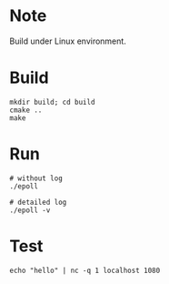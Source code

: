 # Note
Build under Linux environment.  

# Build
```shell script
mkdir build; cd build
cmake ..
make
```

# Run
```shell script
# without log
./epoll

# detailed log
./epoll -v
```

# Test
```shell script
echo "hello" | nc -q 1 localhost 1080
```
